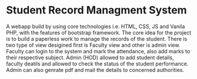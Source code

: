 # Student Record Managment System
A webapp build by using core technologies i.e. HTML, CSS, JS and Vanila PHP, with the features of bootstrap framework.
The core idea for the project is to build a paperless work to manage the records of the student.
There is two type of view desigined first is Faculty view and other is admin view.
Faculty can login to the system and mark the attendance, also add marks to their respective subject.
Admin (HOD) allowed to add student details, faculty deatils and allowed to check the status of the student performance.
Admin can also genrate pdf and mail the details to concerned authorities.
